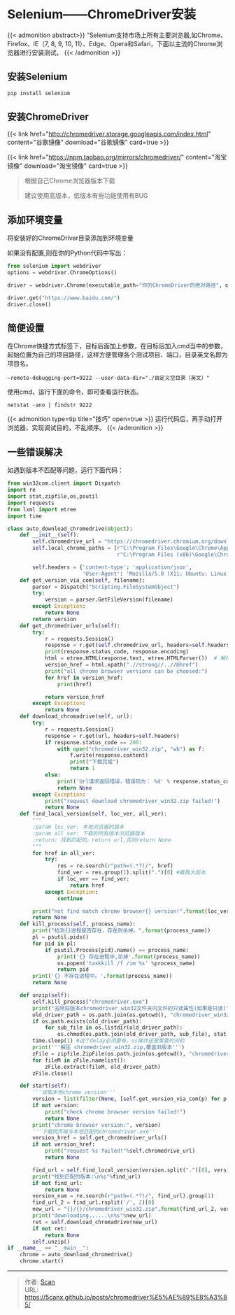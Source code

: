 # Selenium——ChromeDriver安装


<!--more-->

{{< admonition abstract>}}
“Selenium支持市场上所有主要浏览器,如Chrome、Firefox、IE（7, 8, 9, 10, 11）、Edge、Opera和Safari，下面以主流的Chrome浏览器进行安装测试。
{{< /admonition >}}

## 安装Selenium

```python
pip install selenium
```

## 安装ChromeDriver

{{< link href="http://chromedriver.storage.googleapis.com/index.html" content="谷歌镜像" download="谷歌镜像" card=true >}}

{{< link href="https://npm.taobao.org/mirrors/chromedriver/" content="淘宝镜像" download="淘宝镜像" card=true >}}

> 根据自己Chrome浏览器版本下载
>
> 建议使用高版本，低版本有些功能使用有BUG

## 添加环境变量

将安装好的ChromeDriver目录添加到环境变量

如果没有配置,则在你的Python代码中写出：

``` python
from selenium import webdriver
options = webdriver.ChromeOptions()

driver = webdriver.Chrome(executable_path="你的ChromeDriver的绝对路径", options=options)

driver.get("https://www.baidu.com/")
driver.close()
```



## 简便设置

在Chrome快捷方式标签下，目标后面加上参数，在目标后加入cmd当中的参数，起始位置为自己的项目路径，这样方便管理各个测试项目、端口，目录英文名即为项目名。
``` shell
–remote-debugging-port=9222 --user-data-dir="./自定义空目录（英文）"
```
使用cmd，运行下面的命令，即可查看运行状态。

``` shell
netstat -ano | findstr 9222
```

{{< admonition type=tip title="技巧" open=true >}}
运行代码后，再手动打开浏览器，实现调试目的，不乱顺序。
{{< /admonition >}}

## 一些错误解决

如遇到版本不匹配等问题，运行下面代码：

``` python
from win32com.client import Dispatch
import re
import stat,zipfile,os,psutil
import requests
from lxml import etree
import time

class auto_download_chromedrive(object):
    def __init__(self):
        self.chromedrive_url = "https://chromedriver.chromium.org/downloads"
        self.local_chrome_paths = [r"C:\Program Files\Google\Chrome\Application\chrome.exe",
                                   r"C:\Program Files (x86)\Google\Chrome\Application\chrome.exe"]

        self.headers = {'content-type': 'application/json',
                        'User-Agent': 'Mozilla/5.0 (X11; Ubuntu; Linux x86_64; rv:22.0) Gecko/20100101 Firefox/22.0'}
    def get_version_via_com(self, filename):
        parser = Dispatch("Scripting.FileSystemObject")
        try:
            version = parser.GetFileVersion(filename)
        except Exception:
            return None
        return version
    def get_chromedriver_urls(self):
        try:
            r = requests.Session()
            response = r.get(self.chromedrive_url, headers=self.headers)
            print(response.status_code, response.encoding)
            html = etree.HTML(response.text, etree.HTMLParser())  # 解析HTML文本内容
            version_href = html.xpath(".//strong//..//@href")
            print("all chrome browser versions can be choosed:")
            for href in version_href:
                print(href)

            return version_href
        except Exception:
            return None
    def download_chromadrive(self, url):
        try:
            r = requests.Session()
            response = r.get(url, headers=self.headers)
            if response.status_code == 200:
                with open("chromedriver_win32.zip", "wb") as f:
                    f.write(response.content)
                    print("下载完成")
                    return 1
            else:
                print('Url请求返回错误，错误码为： %d' % response.status_code)
                return None
        except Exception:
            print("request download chromedriver_win32.zip failed!")
            return None
    def find_local_version(self, loc_ver, all_ver):
        """
        :param loc_ver: 本地浏览器的版本
        :param all_ver: 下载的所有版本浏览器版本
        :return: 找到匹配的，return url,否则return None
        """
        for href in all_ver:
            try:
                res = re.search(r"path=(.*?)/", href)
                find_ver = res.group(1).split(".")[0] #截取大版本
                if loc_ver == find_ver:
                    return href
            except Exception:
                continue

        print("not find match chrome browser{} version!".format(loc_ver))
        return None
    def kill_process(self, process_name):
        print("检测{}进程是否存在，存在则杀掉。".format(process_name))
        pl = psutil.pids()
        for pid in pl:
            if psutil.Process(pid).name() == process_name:
                print('{} 存在进程中,杀掉'.format(process_name))
                os.popen('taskkill /f /im %s' %process_name)
                return pid
        print('{} 不存在进程中。'.format(process_name))
        return None

    def unzip(self):
        self.kill_process("chromedriver.exe")
        print("去除旧版本chromedriver_win32文件夹内文件的只读属性(如果是只读)")
        old_driver_path = os.path.join(os.getcwd(), "chromedriver_win32")
        if os.path.exists(old_driver_path):
            for sub_file in os.listdir(old_driver_path):
                os.chmod(os.path.join(old_driver_path, sub_file), stat.S_IRWXU)
        time.sleep(1) #这个delay必须要有，os操作还是需要时间的
        print('''解压 chromedriver_win32.zip,覆盖旧版本''')
        zFile = zipfile.ZipFile(os.path.join(os.getcwd(), "chromedriver_win32.zip"), "r")
        for fileM in zFile.namelist():
            zFile.extract(fileM, old_driver_path)
        zFile.close()

    def start(self):
        '''读取本地chrome version'''
        version = list(filter(None, [self.get_version_via_com(p) for p in self.local_chrome_paths]))[0]
        if not version:
            print("check chrome browser version failed!")
            return None
        print("chrome browser version:", version)
        '''下载网页端与本地匹配的chromedriver.exe'''
        version_href = self.get_chromedriver_urls()
        if not version_href:
            print("request %s failed!"%self.chromedrive_url)
            return None

        find_url = self.find_local_version(version.split(".")[0], version_href)
        print("找到匹配的版本:\n%s"%find_url)
        if not find_url:
            return None
        version_num = re.search(r"path=(.*?)/", find_url).group(1)
        find_url_2 = find_url.rsplit('/', 2)[0]
        new_url = "{}/{}/chromedriver_win32.zip".format(find_url_2, version_num)
        print("downloading......\n%s"%new_url)
        ret = self.download_chromadrive(new_url)
        if not ret:
            return None
        self.unzip()
if __name__ == "__main__":
    chrome = auto_download_chromedrive()
    chrome.start()
```

---

> 作者: [Scan](https://www.scan.work/)  
> URL: https://5canx.github.io/posts/chromedriver%E5%AE%89%E8%A3%85/  

